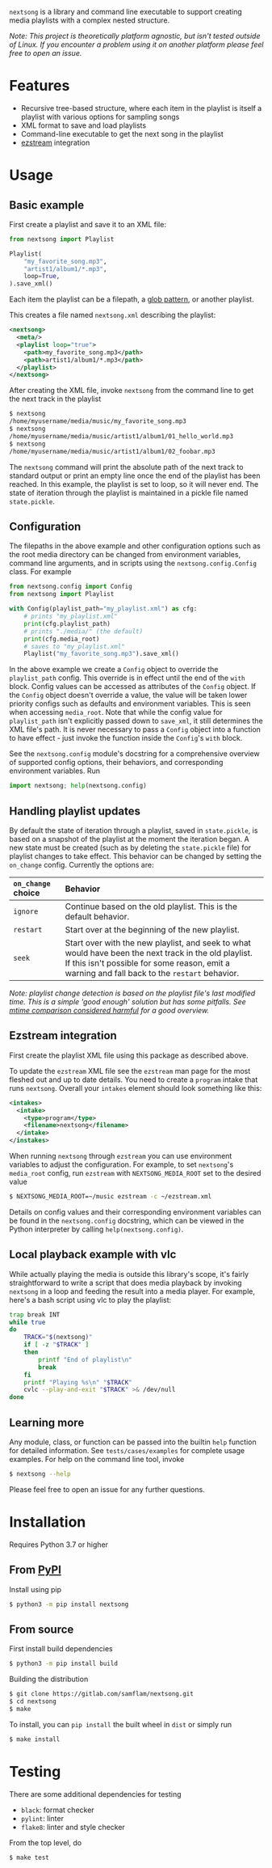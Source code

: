 `nextsong` is a library and command line executable to support creating media playlists with a complex nested structure.

_Note: This project is theoretically platform agnostic, but isn't tested outside of Linux. If you encounter a problem using it on another platform please feel free to open an issue._

# Features

- Recursive tree-based structure, where each item in the playlist is itself a playlist with various options for sampling songs
- XML format to save and load playlists
- Command-line executable to get the next song in the playlist
- [ezstream](https://icecast.org/ezstream/) integration

# Usage

## Basic example

First create a playlist and save it to an XML file:

```python
from nextsong import Playlist

Playlist(
    "my_favorite_song.mp3",
    "artist1/album1/*.mp3",
    loop=True,
).save_xml()
```

Each item the playlist can be a filepath, a [glob pattern](https://docs.python.org/3/library/pathlib.html#pathlib.Path.glob), or another playlist.

This creates a file named `nextsong.xml` describing the playlist:

```xml
<nextsong>
  <meta/>
  <playlist loop="true">
    <path>my_favorite_song.mp3</path>
    <path>artist1/album1/*.mp3</path>
  </playlist>
</nextsong>
```

After creating the XML file, invoke `nextsong` from the command line to get the next track in the playlist

```sh
$ nextsong
/home/myusername/media/music/my_favorite_song.mp3
$ nextsong
/home/myusername/media/music/artist1/album1/01_hello_world.mp3
$ nextsong
/home/myusername/media/music/artist1/album1/02_foobar.mp3
```

The `nextsong` command will print the absolute path of the next track to standard output or print an empty line once the end of the playlist has been reached. In this example, the playlist is set to loop, so it will never end. The state of iteration through the playlist is maintained in a pickle file named `state.pickle`.

## Configuration

The filepaths in the above example and other configuration options such as the root media directory can be changed from environment variables, command line arguments, and in scripts using the `nextsong.config.Config` class. For example

```python
from nextsong.config import Config
from nextsong import Playlist

with Config(playlist_path="my_playlist.xml") as cfg:
    # prints "my_playlist.xml"
    print(cfg.playlist_path)
    # prints "./media/" (the default)
    print(cfg.media_root)
    # saves to "my_playlist.xml"
    Playlist("my_favorite_song.mp3").save_xml()
```

In the above example we create a `Config` object to override the `playlist_path` config. This override is in effect until the end of the `with` block. Config values can be accessed as attributes of the `Config` object. If the `Config` object doesn't override a value, the value will be taken lower priority configs such as defaults and environment variables. This is seen when accessing `media_root`. Note that while the config value for `playlist_path` isn't explicitly passed down to `save_xml`, it still determines the XML file's path. It is never necessary to pass a `Config` object into a function to have effect - just invoke the function inside the `Config`'s `with` block.

See the `nextsong.config` module's docstring for a comprehensive overview of supported config options, their behaviors, and corresponding environment variables. Run

```python
import nextsong; help(nextsong.config)
```

## Handling playlist updates

By default the state of iteration through a playlist, saved in `state.pickle`, is based on a snapshot of the playlist at the moment the iteration began. A new state must be created (such as by deleting the `state.pickle` file) for playlist changes to take effect. This behavior can be changed by setting the `on_change` config. Currently the options are:

|`on_change` choice|Behavior|
|:-|:-|
|`ignore`|Continue based on the old playlist. This is the default behavior.|
|`restart`|Start over at the beginning of the new playlist.|
|`seek`|Start over with the new playlist, and seek to what would have been the next track in the old playlist. If this isn't possible for some reason, emit a warning and fall back to the `restart` behavior.|

_Note: playlist change detection is based on the playlist file's last modified time. This is a simple 'good enough' solution but has some pitfalls. See [mtime comparison considered harmful](https://apenwarr.ca/log/20181113) for a good overview._

## Ezstream integration

First create the playlist XML file using this package as described above.

To update the `ezstream` XML file see the `ezstream` man page for the most fleshed out and up to date details. You need to create a `program` intake that runs `nextsong`. Overall your `intakes` element should look something like this:

```xml
<intakes>
  <intake>
    <type>program</type>
    <filename>nextsong</filename>
  </intake>
</instakes>
```

When running `nextsong` through `ezstream` you can use environment variables to adjust the configuration. For example, to set `nextsong`'s `media_root` config, run `ezstream` with `NEXTSONG_MEDIA_ROOT` set to the desired value

```sh
$ NEXTSONG_MEDIA_ROOT=~/music ezstream -c ~/ezstream.xml
```

Details on config values and their corresponding environment variables can be found in the `nextsong.config` docstring, which can be viewed in the Python interpreter by calling `help(nextsong.config)`.

## Local playback example with vlc

While actually playing the media is outside this library's scope, it's fairly straightforward to write a script that does media playback by invoking `nextsong` in a loop and feeding the result into a media player. For example, here's a bash script using vlc to play the playlist:

```bash
trap break INT
while true
do
    TRACK="$(nextsong)"
    if [ -z "$TRACK" ]
    then
        printf "End of playlist\n"
        break
    fi
    printf "Playing %s\n" "$TRACK"
    cvlc --play-and-exit "$TRACK" >& /dev/null
done
```

## Learning more

Any module, class, or function can be passed into the builtin `help` function for detailed information. See `tests/cases/examples` for complete usage examples. For help on the command line tool, invoke

```sh
$ nextsong --help
```

Please feel free to open an issue for any further questions.

# Installation

Requires Python 3.7 or higher

## From [PyPI](https://pypi.org/project/nextsong/)

Install using pip

```sh
$ python3 -m pip install nextsong
```

## From source

First install build dependencies

```sh
$ python3 -m pip install build
```

Building the distribution

```sh
$ git clone https://gitlab.com/samflam/nextsong.git
$ cd nextsong
$ make
```

To install, you can `pip install` the built wheel in `dist` or simply run

```sh
$ make install
```

# Testing

There are some additional dependencies for testing

- `black`: format checker
- `pylint`: linter
- `flake8`: linter and style checker

From the top level, do

```sh
$ make test
```

